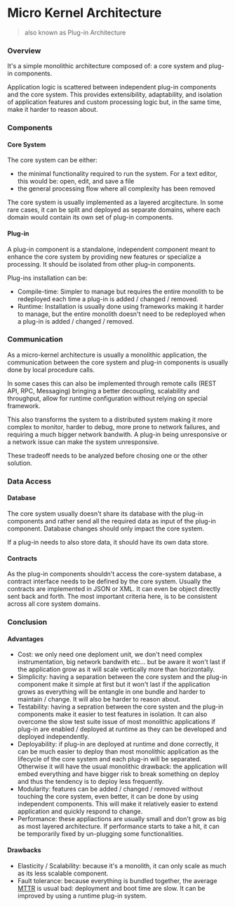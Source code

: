 # Micro Kernel Architecture

> also known as Plug-in Architecture

### Overview

It's a simple monolithic architecture composed of: a core system and plug-in components.

Application logic is scattered between independent plug-in components and the core system. 
This provides extensibility, adaptability, and isolation of application features and custom processing logic but, in the same time, make it harder to reason about.

### Components

#### Core System

The core system can be either:

* the minimal functionality required to run the system. 
  For a text editor, this would be: open, edit, and save a file
* the general processing flow where all complexity has been removed

The core system is usually implemented as a layered arcgitecture.
In some rare cases, it can be split and deployed as separate domains, where each domain would contain its own set of plug-in components.

#### Plug-in

A plug-in component is a standalone, independent component meant to enhance the core system by providing new features or specialize a processing. 
It should be isolated from other plug-in components. 

Plug-ins installation can be:

* Compile-time: Simpler to manage but requires the entire monolith to be redeployed each time a plug-in is added / changed / removed.
* Runtime: Installation is usually done using frameworks making it harder to manage, but the entire monolith doesn't need to be redeployed when a plug-in is added / changed / removed.

### Communication

As a micro-kernel architecture is usually a monolithic application, the communication between the core system and plug-in components is usually done by local procedure calls. 

In some cases this can also be implemented through remote calls (REST API, RPC, Messaging) bringing a better decoupling, scalability and throughput, allow for runtime configuration without relying on special framework. 

This also transforms the system to a distributed system making it more complex to monitor, harder to debug, more prone to network failures, and requiring a much bigger network bandwith. 
A plug-in being unresponsive or a network issue can make the system unresponsive.

These tradeoff needs to be analyzed before chosing one or the other solution.

### Data Access

#### Database

The core system usually doesn't share its database with the plug-in components and rather send all the required data as input of the plug-in component. 
Database changes should only impact the core system.

If a plug-in needs to also store data, it should have its own data store.

#### Contracts

As the plug-in components shouldn't access the core-system database, a contract interface needs to be defined by the core system. 
Usually the contracts are implemented in JSON or XML. 
It can even be object directly sent back and forth. 
The most important criteria here, is to be consistent across all core system domains.

### Conclusion

#### Advantages

* Cost: we only need one deploment unit, we don't need complex instrumentation, big network bandwith etc... but be aware it won't last if the application grow as it will scale vertically more than horizontally.
* Simplicity: having a separation between the core system and the plug-in component make it simple at first but it won't last if the application grows as everything will be entangle in one bundle and harder to maintain / change. 
  It will also be harder to reason about.
* Testability: having a sepration between the core systen and the plug-in components make it easier to test features in isolation. 
  It can also overcome the slow test suite issue of most monolithic applications if plug-in are enabled / deployed at runtime as they can be developed and deployed independently.
* Deployability: if plug-in are deployed at runtime and done correctly, it can be much easier to deploy than most monolithic application as the lifecycle of the core system and each plug-in will be separated. Otherwise it will have the usual monolithic drawback: the application will embed everything and have bigger risk to break something on deploy and thus the tendency is to deploy less frequently.
* Modularity: features can be added / changed / removed without touching the core system, even better, it can be done by using independent components. This will make it relatively easier to extend application and quickly respond to change.
* Performance: these appliactions are usually small and don't grow as big as most layered architecture. If performance starts to take a hit, it can be temporarily fixed by un-plugging some functionalities.

#### Drawbacks

* Elasticity / Scalability: because it's a monolith, it can only scale as much as its less scalable component.
* Fault tolerance: because everything is bundled together, the average [MTTR](https://en.wikipedia.org/wiki/Mean_time_to_recovery) is usual bad: deployment and boot time are slow. It can be improved by using a runtime plug-in system.
